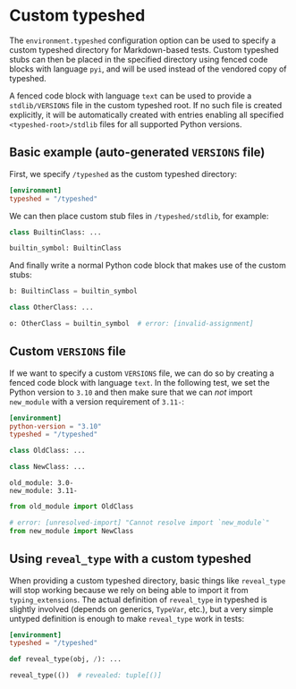 # Custom typeshed

The `environment.typeshed` configuration option can be used to specify a custom typeshed directory
for Markdown-based tests. Custom typeshed stubs can then be placed in the specified directory using
fenced code blocks with language `pyi`, and will be used instead of the vendored copy of typeshed.

A fenced code block with language `text` can be used to provide a `stdlib/VERSIONS` file in the
custom typeshed root. If no such file is created explicitly, it will be automatically created with
entries enabling all specified `<typeshed-root>/stdlib` files for all supported Python versions.

## Basic example (auto-generated `VERSIONS` file)

First, we specify `/typeshed` as the custom typeshed directory:

```toml
[environment]
typeshed = "/typeshed"
```

We can then place custom stub files in `/typeshed/stdlib`, for example:

```pyi path=/typeshed/stdlib/builtins.pyi
class BuiltinClass: ...

builtin_symbol: BuiltinClass
```

And finally write a normal Python code block that makes use of the custom stubs:

```py
b: BuiltinClass = builtin_symbol

class OtherClass: ...

o: OtherClass = builtin_symbol  # error: [invalid-assignment]
```

## Custom `VERSIONS` file

If we want to specify a custom `VERSIONS` file, we can do so by creating a fenced code block with
language `text`. In the following test, we set the Python version to `3.10` and then make sure that
we can *not* import `new_module` with a version requirement of `3.11-`:

```toml
[environment]
python-version = "3.10"
typeshed = "/typeshed"
```

```pyi path=/typeshed/stdlib/old_module.pyi
class OldClass: ...
```

```pyi path=/typeshed/stdlib/new_module.pyi
class NewClass: ...
```

```text path=/typeshed/stdlib/VERSIONS
old_module: 3.0-
new_module: 3.11-
```

```py
from old_module import OldClass

# error: [unresolved-import] "Cannot resolve import `new_module`"
from new_module import NewClass
```

## Using `reveal_type` with a custom typeshed

When providing a custom typeshed directory, basic things like `reveal_type` will stop working
because we rely on being able to import it from `typing_extensions`. The actual definition of
`reveal_type` in typeshed is slightly involved (depends on generics, `TypeVar`, etc.), but a very
simple untyped definition is enough to make `reveal_type` work in tests:

```toml
[environment]
typeshed = "/typeshed"
```

```pyi path=/typeshed/stdlib/typing_extensions.pyi
def reveal_type(obj, /): ...
```

```py
reveal_type(())  # revealed: tuple[()]
```

